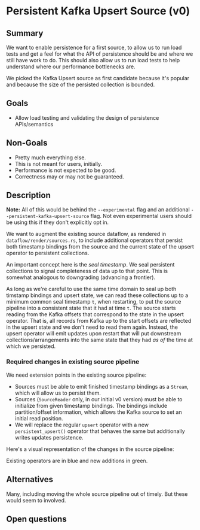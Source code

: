 # Persistent Kafka Upsert Source (v0)

## Summary

We want to enable persistence for a first source, to allow us to run load tests
and get a feel for what the API of persistence should be and where we still
have work to do. This should also allow us to run load tests to help understand
where our performance bottlenecks are.

We picked the Kafka Upsert source as first candidate because it's popular and
because the size of the persisted collection is bounded.

## Goals

- Allow load testing and validating the design of persistence APIs/semantics

## Non-Goals

- Pretty much everything else.
- This is not meant for users, initially.
- Performance is not expected to be good.
- Correctness may or may not be guaranteed.

## Description

**Note:** All of this would be behind the `--experimental` flag and an
additional `--persistent-kafka-upsert-source` flag. Not even experimental users
should be using this if they don't explicitly opt in.

We want to augment the existing source dataflow, as rendered in
`dataflow/render/sources.rs`, to include additional operators that persist both
timestamp bindings from the source and the current state of the upsert
operator to persistent collections.

An important concept here is the _seal timestamp_. We seal persistent
collections to signal completeness of data up to that point. This is somewhat
analogous to downgrading (advancing a frontier).

As long as we're careful to use the same time domain to seal up both timstamp
bindings and upsert state, we can read these collections up to a minimum common
seal timestamp `t`, when restarting, to put the source pipeline into a
consistent state that it had at time `t`. The source starts reading from the
Kafka offsets that correspond to the state in the upsert operator. That is, all
records from Kafka up to the start offsets are reflected in the upsert state
and we don't need to read them again. Instead, the upsert operator will emit
updates upon restart that will put downstream collections/arrangements into the
same state that they had _as of_ the time at which we persisted.

### Required changes in existing source pipeline

We need extension points in the existing source pipeline:

- Sources must be able to emit finished timestamp bindings as a `Stream`, which
  will allow us to persist them. 
- Sources (`SourceReader` only, in our initial v0 version) must be able to
  initialize from given timestamp bindings. The bindings include
  partition/offset information, which allows the Kafka source to set an initial
  read position.
- We will replace the regular `upsert` operator with a new
  `persistent_upsert()` operator that behaves the same but additionally writes
  updates persistence.

Here's a visual representation of the changes in the source pipeline:

Existing operators are in blue and new additions in green.

## Alternatives

Many, including moving the whole source pipeline out of timely. But these would
seem to involved.

## Open questions

